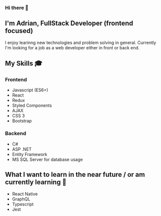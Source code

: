 ### Hi there 👋

## I'm Adrian, FullStack Developer (frontend focused)
I enjoy learinng new technologies and problem solving in general. Currently I'm looking for a job as a web developer either in front or back end.

## My Skills :mortar_board:
### Frontend
* Javascript (ES6+)
* React
* Redux
* Styled Components
* AJAX
* CSS 3
* Bootstrap

### Backend
* C#
* ASP .NET
* Entity Framework
* MS SQL Server for database usage

## What I want to learn in the near future / or am currently learning :bookmark_tabs: 
* React Native
* GraphQL
* Typescript
* Jest

